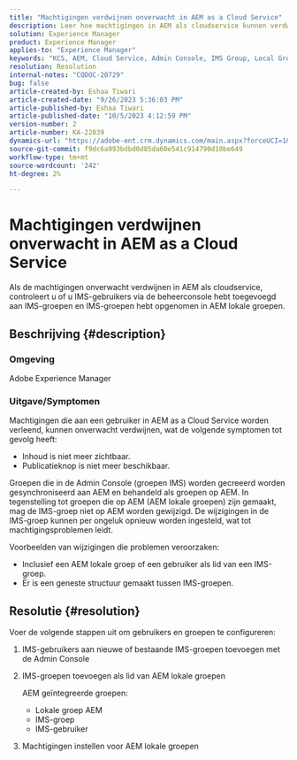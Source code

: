 ```yaml
---
title: "Machtigingen verdwijnen onverwacht in AEM as a Cloud Service"
description: Leer hoe machtigingen in AEM als cloudservice kunnen verdwijnen, waardoor inhoud onzichtbaar wordt en er geen publicatieopties meer beschikbaar zijn.
solution: Experience Manager
product: Experience Manager
applies-to: "Experience Manager"
keywords: "KCS, AEM, Cloud Service, Admin Console, IMS Group, Local Group"
resolution: Resolution
internal-notes: "CQDOC-20729"
bug: false
article-created-by: Eshaa Tiwari
article-created-date: "9/26/2023 5:36:03 PM"
article-published-by: Eshaa Tiwari
article-published-date: "10/5/2023 4:12:59 PM"
version-number: 2
article-number: KA-22839
dynamics-url: "https://adobe-ent.crm.dynamics.com/main.aspx?forceUCI=1&pagetype=entityrecord&etn=knowledgearticle&id=26b81524-935c-ee11-be6f-6045bd006704"
source-git-commit: f9dc6a993bdbd0d85da60e541c914790d10be649
workflow-type: tm+mt
source-wordcount: '242'
ht-degree: 2%

---
```


# Machtigingen verdwijnen onverwacht in AEM as a Cloud Service


Als de machtigingen onverwacht verdwijnen in AEM als cloudservice, controleert u of u IMS-gebruikers via de beheerconsole hebt toegevoegd aan IMS-groepen en IMS-groepen hebt opgenomen in AEM lokale groepen.

## Beschrijving {#description}


### Omgeving

Adobe Experience Manager

### <b>Uitgave/</b>Symptomen

Machtigingen die aan een gebruiker in AEM as a Cloud Service worden verleend, kunnen onverwacht verdwijnen, wat de volgende symptomen tot gevolg heeft:

- Inhoud is niet meer zichtbaar.
- Publicatieknop is niet meer beschikbaar.


Groepen die in de Admin Console (groepen IMS) worden gecreeerd worden gesynchroniseerd aan AEM en behandeld als groepen op AEM. In tegenstelling tot groepen die op AEM (AEM lokale groepen) zijn gemaakt, mag de IMS-groep niet op AEM worden gewijzigd. De wijzigingen in de IMS-groep kunnen per ongeluk opnieuw worden ingesteld, wat tot machtigingsproblemen leidt.

Voorbeelden van wijzigingen die problemen veroorzaken:

- Inclusief een AEM lokale groep of een gebruiker als lid van een IMS-groep.
- Er is een geneste structuur gemaakt tussen IMS-groepen.



## Resolutie {#resolution}


Voer de volgende stappen uit om gebruikers en groepen te configureren:

1. IMS-gebruikers aan nieuwe of bestaande IMS-groepen toevoegen met de Admin Console
2. IMS-groepen toevoegen als lid van AEM lokale groepen

   AEM geïntegreerde groepen:

   - Lokale groep AEM
   - IMS-groep
   - IMS-gebruiker
3. Machtigingen instellen voor AEM lokale groepen

